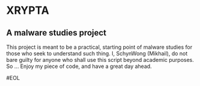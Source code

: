 # XRYPTA
A malware studies project
--------------------------

This project is meant to be a practical, starting point of malware studies for those who seek to understand such thing.
I, SchynWong (Mikhail), do not bare guilty for anyone who shall use this script beyond academic purposes.
So ...
Enjoy my piece of code, and have a great day ahead.

#EOL
